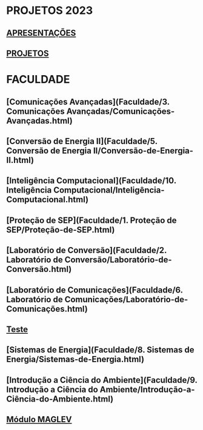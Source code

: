 # **PROJETOS 2023**

## [APRESENTAÇÕES](https://github.com/cotabr/projetos.github.io/blob/main/Estrutura/Apresenta%C3%A7%C3%B5es.md)

## [PROJETOS](https://github.com/cotabr/projetos.github.io/blob/main/Estrutura/Projetos.md)

# **FACULDADE**

## [Comunicações Avançadas](Faculdade/3. Comunicações Avançadas/Comunicações-Avançadas.html)

## [Conversão de Energia II](Faculdade/5. Conversão de Energia II/Conversão-de-Energia-II.html)

## [Inteligência Computacional](Faculdade/10. Inteligência Computacional/Inteligência-Computacional.html)

## [Proteção de SEP](Faculdade/1. Proteção de SEP/Proteção-de-SEP.html)

## [Laboratório de Conversão](Faculdade/2. Laboratório de Conversão/Laboratório-de-Conversão.html)

## [Laboratório de Comunicações](Faculdade/6. Laboratório de Comunicações/Laboratório-de-Comunicações.html)

## [Teste](Faculdade/Teste.html)

## [Sistemas de Energia](Faculdade/8. Sistemas de Energia/Sistemas-de-Energia.html)

## [Introdução a Ciência do Ambiente](Faculdade/9. Introdução a Ciência do Ambiente/Introdução-a-Ciência-do-Ambiente.html)

## [Módulo MAGLEV](Faculdade/MAGLEV-Simulação-Iterativa.html)
